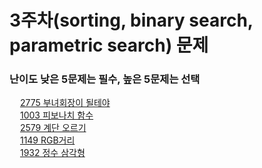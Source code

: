 # 3주차(sorting, binary search, parametric search) 문제

### 난이도 낮은 5문제는 필수, 높은 5문제는 선택

<img src="https://static.solved.ac/tier_small/5.svg" height="13"> <a href="https://www.acmicpc.net/problem/2775">2775 부녀회장이 될테야</a>  
<img src="https://static.solved.ac/tier_small/8.svg" height="13"> <a href="https://www.acmicpc.net/problem/1003">1003 피보나치 함수</a>  
<img src="https://static.solved.ac/tier_small/8.svg" height="13"> <a href="https://www.acmicpc.net/problem/2579">2579 계단 오르기</a>  
<img src="https://static.solved.ac/tier_small/10.svg" height="13"> <a href="https://www.acmicpc.net/problem/1149">1149 RGB거리</a>  
<img src="https://static.solved.ac/tier_small/10.svg" height="13"> <a href="https://www.acmicpc.net/problem/1932">1932 정수 삼각형</a>  
